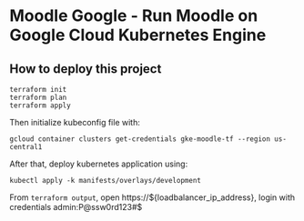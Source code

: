 # Moodle Google - Run Moodle on Google Cloud Kubernetes Engine

## How to deploy this project
```
terraform init
terraform plan
terraform apply
```

Then initialize kubeconfig file with:
```
gcloud container clusters get-credentials gke-moodle-tf --region us-central1
```

After that, deploy kubernetes application using:
```
kubectl apply -k manifests/overlays/development
```

From ```terraform output```, open https://${loadbalancer_ip_address}, login with credentials admin:P@ssw0rd123#$
